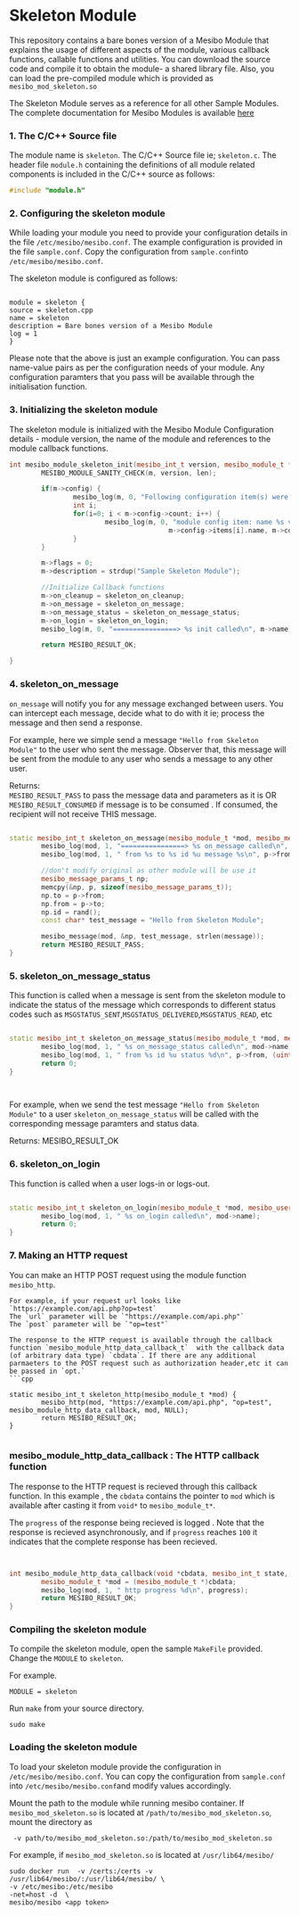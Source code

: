# Skeleton Module

This repository contains a bare bones version of a Mesibo Module that explains the usage of different aspects of the module, various callback functions, callable functions and utilities. You can download the source code and compile it to obtain the module- a shared library file. Also, you can load the pre-compiled module which is provided as `mesibo_mod_skeleton.so`

The Skeleton Module serves as a reference for all other Sample Modules. The complete documentation for Mesibo Modules is available [here](https://mesibo.com/documentation/loadable-modules/)

### 1. The C/C++ Source file
The module name is `skeleton`. The C/C++ Source file ie; `skeleton.c`. The header file `module.h` containing the definitions of all module related components is included in the C/C++ source as follows:
```cpp
#include "module.h"
```
### 2. Configuring the skeleton module
While loading your module you need to provide your configuration details in the file `/etc/mesibo/mesibo.conf`. The example configuration is provided in the file `sample.conf`. Copy the configuration from `sample.conf`into `/etc/mesibo/mesibo.conf`. 

The skeleton module is configured as follows:
```

module = skeleton {
source = skeleton.cpp
name = skeleton
description = Bare bones version of a Mesibo Module
log = 1
}

```
Please note that the above is just an example configuration. You can pass name-value pairs as per the configuration needs of your module. Any configuration paramters that you pass will be available through the initialisation function.

### 3. Initializing the skeleton module
The skeleton module is initialized with the Mesibo Module Configuration details - module version, the name of the module and  references to the module callback functions.
```cpp
int mesibo_module_skeleton_init(mesibo_int_t version, mesibo_module_t *m, mesibo_uint_t len) {
        MESIBO_MODULE_SANITY_CHECK(m, version, len);

        if(m->config) {
                mesibo_log(m, 0, "Following configuration item(s) were passed to the module\n");
                int i;
                for(i=0; i < m->config->count; i++) {
                        mesibo_log(m, 0, "module config item: name %s value %s\n",
                                        m->config->items[i].name, m->config->items[i].value);
                }
        }

        m->flags = 0;
        m->description = strdup("Sample Skeleton Module");

        //Initialize Callback functions
        m->on_cleanup = skeleton_on_cleanup;
        m->on_message = skeleton_on_message;
        m->on_message_status = skeleton_on_message_status;
        m->on_login = skeleton_on_login;
        mesibo_log(m, 0, "================> %s init called\n", m->name);

        return MESIBO_RESULT_OK;

}

```
### 4. skeleton_on_message
`on_message` will notify you for any message exchanged between users. You can intercept each message, decide what to do with it ie; process the message and then send a response. 

For example, here we simple send a message `"Hello from Skeleton Module"` to the user who sent the message. Observer that, this message will be sent from the module to any user who sends a message to any other user.

Returns:   
`MESIBO_RESULT_PASS` to pass the message data and parameters as it is 
 OR
`MESIBO_RESULT_CONSUMED` if message is to be consumed . If consumed, the recipient will not receive THIS message.

```cpp

static mesibo_int_t skeleton_on_message(mesibo_module_t *mod, mesibo_message_params_t *p, const char *message, mesibo_uint_t len) {
        mesibo_log(mod, 1, "================> %s on_message called\n", mod->name);
        mesibo_log(mod, 1, " from %s to %s id %u message %s\n", p->from, p->to, (uint32_t) p->id, message);

        //don't modify original as other module will be use it 
        mesibo_message_params_t np;
        memcpy(&np, p, sizeof(mesibo_message_params_t));
        np.to = p->from;
        np.from = p->to;
        np.id = rand();
        const char* test_message = "Hello from Skeleton Module";

        mesibo_message(mod, &np, test_message, strlen(message));
        return MESIBO_RESULT_PASS;
}

```
### 5. skeleton_on_message_status
This function is called when a message is sent from the skeleton module to indicate the status of the message which corresponds to different status codes such as `MSGSTATUS_SENT`,`MSGSTATUS_DELIVERED`,`MSGSTATUS_READ`, etc
```cpp

static mesibo_int_t skeleton_on_message_status(mesibo_module_t *mod, mesibo_message_params_t *p, mesibo_uint_t status) {
        mesibo_log(mod, 1, " %s on_message_status called\n", mod->name);
        mesibo_log(mod, 1, " from %s id %u status %d\n", p->from, (uint32_t)p->id, status);
        return 0;
}

	
```
For example, when we send the test message `"Hello from Skeleton Module"` to a user `skeleton_on_message_status` will be called with the corresponding message paramters and status data.

Returns:
MESIBO_RESULT_OK

### 6. skeleton_on_login
This function is called when a user  logs-in or logs-out.

```cpp

static mesibo_int_t skeleton_on_login(mesibo_module_t *mod, mesibo_user_t *user) {
        mesibo_log(mod, 1, " %s on_login called\n", mod->name);
        return 0;
}
```
### 7. Making an HTTP request

You can make an HTTP POST request using the module function `mesibo_http`.
 
```
For example, if your request url looks like  `https://example.com/api.php?op=test`   
The `url` parameter will be `"https://example.com/api.php"`
The `post` parameter will be `"op=test"`

The response to the HTTP request is available through the callback function `mesibo_module_http_data_callback_t`  with the callback data (of arbitrary data type) `cbdata`. If there are any additional parmaeters to the POST request such as authorization header,etc it can be passed in `opt.`
```cpp

static mesibo_int_t skeleton_http(mesibo_module_t *mod) {
        mesibo_http(mod, "https://example.com/api.php", "op=test", mesibo_module_http_data_callback, mod, NULL);
        return MESIBO_RESULT_OK;
}


```
### mesibo_module_http_data_callback : The HTTP callback function

The response to the HTTP request is recieved through this callback function. In this example , the `cbdata` contains the pointer to `mod` which is available after casting it from `void*` to `mesibo_module_t*`.

The `progress` of the response being recieved is logged . Note that the response is recieved asynchronously, and if `progress` reaches `100` it indicates that the complete response has been recieved.

```cpp


int mesibo_module_http_data_callback(void *cbdata, mesibo_int_t state, mesibo_int_t progress, const char *buffer, mesibo_int_t size) {
        mesibo_module_t *mod = (mesibo_module_t *)cbdata;
        mesibo_log(mod, 1, " http progress %d\n", progress);
        return MESIBO_RESULT_OK;
}

```

### Compiling the skeleton module

To compile the skeleton module, open the sample `MakeFile` provided. Change the `MODULE` to `skeleton`.

For example.

```
MODULE = skeleton
```

Run `make` from your source directory.

```
sudo make
```
### Loading the skeleton module 
To load your skeleton  module provide the configuration in `/etc/mesibo/mesibo.conf`. You can copy the configuration from `sample.conf` into `/etc/mesibo/mesibo.conf`and modify values accordingly. 

Mount the path to the module while running mesibo container. If `mesibo_mod_skeleton.so` is located at `/path/to/mesibo_mod_skeleton.so`, mount the directory as 
```
 -v path/to/mesibo_mod_skeleton.so:/path/to/mesibo_mod_skeleton.so

```

For example, if `mesibo_mod_skeleton.so` is located at `/usr/lib64/mesibo/`
```
sudo docker run  -v /certs:/certs -v  /usr/lib64/mesibo/:/usr/lib64/mesibo/ \
-v /etc/mesibo:/etc/mesibo
-net=host -d  \ 
mesibo/mesibo <app token>

```
